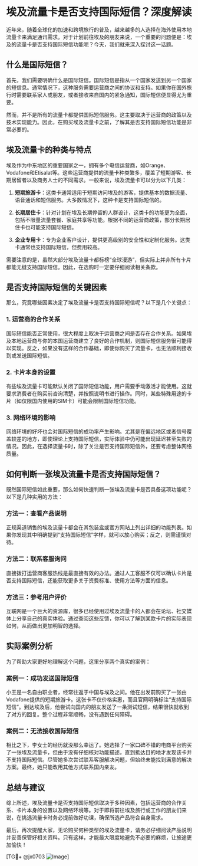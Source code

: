 # 埃及流量卡是否支持国际短信？深度解读

近年来，随着全球化的加速和跨境旅行的普及，越来越多的人选择在海外使用本地流量卡来满足通讯需求。对于计划前往埃及的朋友来说，一个重要的问题便是：埃及的流量卡是否支持国际短信功能呢？今天，我们就来深入探讨这一话题。

## 什么是国际短信？

首先，我们需要明确什么是国际短信。国际短信是指从一个国家发送到另一个国家的短信息。通常情况下，这种服务需要运营商之间的协议和支持。如果你在国外旅行时需要联系家人或朋友，或者接收来自国内的紧急通知，国际短信便显得尤为重要。

然而，并不是所有的流量卡都提供国际短信服务。这主要取决于运营商的政策以及技术实现能力。因此，在购买埃及流量卡之前，了解其是否支持国际短信功能是非常必要的。

## 埃及流量卡的种类与特点

埃及作为中东地区的重要国家之一，拥有多个电信运营商，如Orange、Vodafone和Etisalat等。这些运营商提供的流量卡种类繁多，覆盖了短期游客、长期居留者以及商务人士的不同需求。一般来说，埃及流量卡可以分为以下几类：

1. **短期旅游卡**：这类卡通常适用于短期访问埃及的游客，提供基本的数据流量、语音通话和短信服务。大多数情况下，这种卡是支持国际短信的。
   
2. **长期居住卡**：针对计划在埃及长期停留的人群设计，这类卡的功能更为全面，包括不限量流量套餐、家庭共享等功能。根据不同的运营商政策，部分长期居住卡也可能支持国际短信。

3. **企业专用卡**：专为企业客户设计，提供更高级别的安全性和定制化服务。这类卡通常也支持国际短信，但费用较高。

需要注意的是，虽然大部分埃及流量卡都标榜“全球漫游”，但实际上并非所有卡片都能无缝支持国际短信。因此，在选购时一定要仔细阅读相关条款。

## 是否支持国际短信的关键因素

那么，究竟哪些因素决定了埃及流量卡是否支持国际短信呢？以下是几个关键点：

### 1. 运营商的合作关系

国际短信能否正常使用，很大程度上取决于运营商之间是否存在合作关系。如果埃及本地运营商与你的本国运营商建立了良好的合作机制，则国际短信服务很可能得以实现。反之，如果没有这样的合作基础，即使你购买了流量卡，也无法顺利接收到或发送国际短信。

### 2. 卡片本身的设置

有些埃及流量卡可能默认关闭了国际短信功能，用户需要手动激活才能使用。这就要求消费者在购买前咨询清楚，并按照说明书进行操作。同时，某些特殊用途的卡片（如仅限国内使用的SIM卡）可能会限制国际短信功能。

### 3. 网络环境的影响

网络环境的好坏也会对国际短信的成功率产生影响。尤其是在偏远地区或者信号覆盖较差的地方，即使理论上支持国际短信，实际体验中仍可能出现延迟甚至失败的情况。因此，在选择流量卡时，除了关注是否支持国际短信外，还要考虑整体网络质量。

## 如何判断一张埃及流量卡是否支持国际短信？

既然国际短信如此重要，那么如何快速判断一张埃及流量卡是否具备这项功能呢？以下是几种实用的方法：

### 方法一：查看产品说明

正规渠道销售的埃及流量卡都会在其包装盒或官方网站上列出详细的功能列表。如果你发现其中明确提到“支持国际短信”字样，就可以放心购买；反之，则需谨慎对待。

### 方法二：联系客服询问

直接拨打运营商客服热线是最直接有效的办法。通过人工客服不仅可以确认卡片是否支持国际短信，还能获取更多关于资费标准、使用方法等方面的信息。

### 方法三：参考用户评价

互联网是一个巨大的资源库，很多已经使用过埃及流量卡的人都会在论坛、社交媒体上分享自己的真实体验。通过查阅这些反馈，你可以了解到某款卡片的实际表现如何，从而做出更加明智的选择。

## 实际案例分析

为了帮助大家更好地理解这个问题，这里分享两个真实的案例：

### 案例一：成功发送国际短信

小王是一名自由职业者，经常往返于中国与埃及之间。他在出发前购买了一张由Vodafone提供的短期旅游卡。这张卡不仅价格实惠，而且官网明确标注“支持国际短信”。到达埃及后，他尝试向国内的朋友发送了一条测试短信，结果很快就收到了对方的回复。整个过程非常顺畅，没有遇到任何障碍。

### 案例二：无法接收国际短信

相比之下，李女士的经历就没那么幸运了。她选择了一家口碑不错的电商平台购买了一张埃及流量卡，但由于没有仔细核对功能描述，直到抵达目的地才发现该卡并不支持国际短信。尽管她多次尝试联系客服解决问题，但始终未能找到满意的解决方案。最终，她只能改用其他方式联系国内亲友。

## 总结与建议

综上所述，埃及流量卡是否支持国际短信取决于多种因素，包括运营商的合作关系、卡片本身的设置以及网络环境等。对于即将前往埃及旅行或工作的朋友们来说，在挑选流量卡时务必提前做好功课，确保所选产品符合自身需求。

最后，再次提醒大家，无论购买何种类型的埃及流量卡，请务必仔细阅读产品说明并妥善保管好相关资料。只有这样，才能最大限度地避免不必要的麻烦，让旅途更加愉快！

[TG💪+ @jx0703 ![Image](https://github.com/user-attachments/assets/dbca1d08-cadb-493c-b0ec-ad6f7a83f270)]